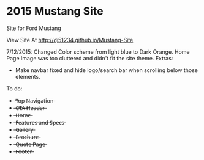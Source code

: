 # 2015 Mustang Site
Site for Ford Mustang

View Site At http://dj51234.github.io/Mustang-Site

7/12/2015: Changed Color scheme from light blue to Dark Orange.  Home Page Image was too cluttered and didn't fit the site theme.
Extras:

- Make navbar fixed and hide logo/search bar when scrolling below those elements.

To do:
- ̶T̶o̶p̶ ̶N̶a̶v̶i̶g̶a̶t̶i̶o̶n̶
- ̶C̶T̶A̶ ̶H̶e̶a̶d̶e̶r̶
- ̶H̶o̶m̶e̶
- ̶F̶e̶a̶t̶u̶r̶e̶s̶ ̶a̶n̶d̶ ̶S̶p̶e̶c̶s̶
- ̶G̶a̶l̶l̶e̶r̶y̶
- ̶B̶r̶o̶c̶h̶u̶r̶e̶
- ̶Q̶u̶o̶t̶e̶ ̶P̶a̶g̶e̶
- ̶F̶o̶o̶t̶e̶r̶̶